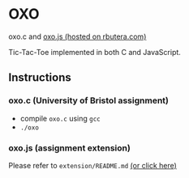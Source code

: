 # OXO

oxo.c and [oxo.js (hosted on rbutera.com)](http://rbutera.com/demos/oxo)

Tic-Tac-Toe implemented in both C and JavaScript.

## Instructions

### oxo.c (University of Bristol assignment)

- compile `oxo.c` using `gcc`
- `./oxo`


### oxo.js (assignment extension)

Please refer to `extension/README.md` [(or click here)](./extensions/README.md)

